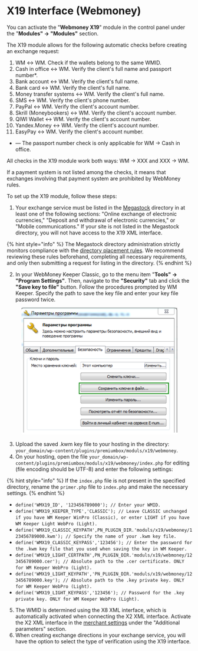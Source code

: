 # X19 Interface (Webmoney)

You can activate the "**Webmoney X19**" module in the control panel under the "**Modules" → "Modules"** section.

The X19 module allows for the following automatic checks before creating an exchange request:

1. WM ↔ WM. Check if the wallets belong to the same WMID.
2. Cash in office ↔ WM. Verify the client's full name and passport number*.
3. Bank account ↔ WM. Verify the client's full name.
4. Bank card ↔ WM. Verify the client's full name.
5. Money transfer systems ↔ WM. Verify the client's full name.
6. SMS ↔ WM. Verify the client's phone number.
7. PayPal ↔ WM. Verify the client's account number.
8. Skrill (Moneybookers) ↔ WM. Verify the client's account number.
9. QIWI Wallet ↔ WM. Verify the client's account number.
10. Yandex.Money ↔ WM. Verify the client's account number.
11. EasyPay ↔ WM. Verify the client's account number.

* — The passport number check is only applicable for WM → Cash in office.

All checks in the X19 module work both ways: WM → XXX and XXX → WM.

If a payment system is not listed among the checks, it means that exchanges involving that payment system are prohibited by WebMoney rules.

To set up the X19 module, follow these steps:

1. Your exchange service must be listed in the [Megastock](https://megastock.ru/) directory in at least one of the following sections: "Online exchange of electronic currencies," "Deposit and withdrawal of electronic currencies," or "Mobile communications." If your site is not listed in the Megastock directory, you will not have access to the X19 XML interface.

{% hint style="info" %}
The Megastock directory administration strictly monitors compliance with the [directory placement rules](https://megastock.ru/site_requirements.aspx). We recommend reviewing these rules beforehand, completing all necessary requirements, and only then submitting a request for listing in the directory.
{% endhint %}

2. In your WebMoney Keeper Classic, go to the menu item "**Tools" → "Program Settings"**. Then, navigate to the **"Security"** tab and click the **"Save key to file"** button. Follow the procedures prompted by WM Keeper. Specify the path to save the key file and enter your key file password twice.

<figure><img src="../../.gitbook/assets/Screenshot_27.png" alt=""><figcaption></figcaption></figure>

3. Upload the saved .kwm key file to your hosting in the directory: `your_domain/wp-content/plugins/premiumbox/moduls/x19/webmoney`.
4. On your hosting, open the file `your_domain/wp-content/plugins/premiumbox/moduls/x19/webmoney/index.php` for editing (file encoding should be UTF-8) and enter the following settings:

{% hint style="info" %}
If the `index.php` file is not present in the specified directory, rename the `primer.php` file to `index.php` and make the necessary settings.
{% endhint %}

* `define('WMX19_ID', '123456789000'); // Enter your WMID.`
* `define('WMX19_KEEPER_TYPE','CLASSIC'); // Leave CLASSIC unchanged if you have WM Keeper WinPro (Classic), or enter LIGHT if you have WM Keeper Light WebPro (Light).`
* `define('WMX19_CLASSIC_KEYPATH',PN_PLUGIN_DIR.'moduls/x19/webmoney/123456789000.kwm'); // Specify the name of your .kwm key file.`
* `define('WMX19_CLASSIC_KEYPASS','123456'); // Enter the password for the .kwm key file that you used when saving the key in WM Keeper.`
* `define('WMX19_LIGHT_CERTPATH',PN_PLUGIN_DIR.'moduls/x19/webmoney/123456789000.cer'); // Absolute path to the .cer certificate. ONLY for WM Keeper WebPro (Light).`
* `define('WMX19_LIGHT_KEYPATH','PN_PLUGIN_DIR.'moduls/x19/webmoney/123456789000.key'); // Absolute path to the .key private key. ONLY for WM Keeper WebPro (Light).`
* `define('WMX19_LIGHT_KEYPASS','123456'); // Password for the .key private key. ONLY for WM Keeper WebPro (Light).`

5. The WMID is determined using the X8 XML interface, which is automatically activated when connecting the X2 XML interface. Activate the X2 XML interface in the [merchant settings](https://merchant.webmoney.ru/conf/purses.asp) under the "Additional parameters" section.
6. When creating exchange directions in your exchange service, you will have the option to select the type of verification using the X19 interface.